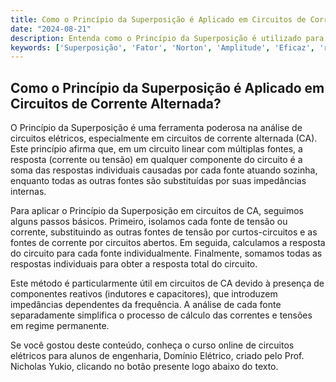 ```yaml
---
title: Como o Princípio da Superposição é Aplicado em Circuitos de Corrente Alternada?
date: "2024-08-21"
description: Entenda como o Princípio da Superposição é utilizado para analisar circuitos em corrente alternada.
keywords: ['Superposição', 'Fator', 'Norton', 'Amplitude', 'Eficaz', 'regime', 'Impedância']
---
```


## Como o Princípio da Superposição é Aplicado em Circuitos de Corrente Alternada?

O Princípio da Superposição é uma ferramenta poderosa na análise de circuitos elétricos, especialmente em circuitos de corrente alternada (CA). Este princípio afirma que, em um circuito linear com múltiplas fontes, a resposta (corrente ou tensão) em qualquer componente do circuito é a soma das respostas individuais causadas por cada fonte atuando sozinha, enquanto todas as outras fontes são substituídas por suas impedâncias internas.

Para aplicar o Princípio da Superposição em circuitos de CA, seguimos alguns passos básicos. Primeiro, isolamos cada fonte de tensão ou corrente, substituindo as outras fontes de tensão por curtos-circuitos e as fontes de corrente por circuitos abertos. Em seguida, calculamos a resposta do circuito para cada fonte individualmente. Finalmente, somamos todas as respostas individuais para obter a resposta total do circuito.

Este método é particularmente útil em circuitos de CA devido à presença de componentes reativos (indutores e capacitores), que introduzem impedâncias dependentes da frequência. A análise de cada fonte separadamente simplifica o processo de cálculo das correntes e tensões em regime permanente.

Se você gostou deste conteúdo, conheça o curso online de circuitos elétricos para alunos de engenharia, Domínio Elétrico, criado pelo Prof. Nicholas Yukio, clicando no botão presente logo abaixo do texto.
